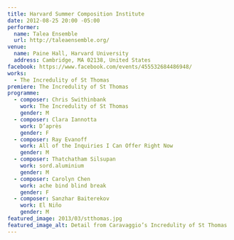```yaml
---
title: Harvard Summer Composition Institute
date: 2012-08-25 20:00 -05:00
performer:
  name: Talea Ensemble
  url: http://taleaensemble.org/
venue:
  name: Paine Hall, Harvard University
  address: Cambridge, MA 02138, United States
facebook: https://www.facebook.com/events/455532684486948/
works:
  - The Incredulity of St Thomas
premiere: The Incredulity of St Thomas
programme:
  - composer: Chris Swithinbank
    work: The Incredulity of St Thomas
    gender: M
  - composer: Clara Iannotta
    work: D’après
    gender: F
  - composer: Ray Evanoff
    work: All of the Inquiries I Can Offer Right Now
    gender: M
  - composer: Thatchatham Silsupan
    work: sord.aluminium
    gender: M
  - composer: Carolyn Chen
    work: ache bind blind break
    gender: F
  - composer: Sanzhar Baiterekov
    work: El Niño
    gender: M
featured_image: 2013/03/stthomas.jpg
featured_image_alt: Detail from Caravaggio’s Incredulity of St Thomas
---
```

